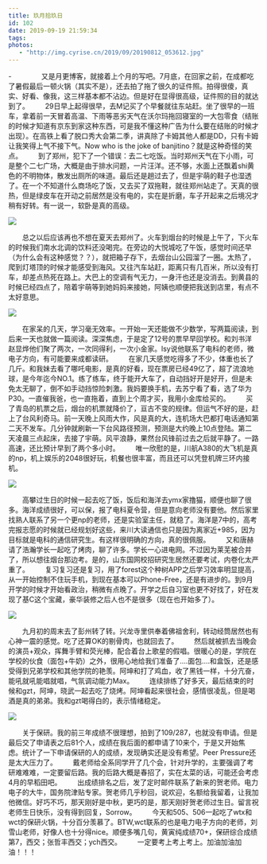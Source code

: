 ```yaml
---
title: 玖月拾玖日
id: 102
date: 2019-09-19 21:59:34
tags:
photos:
   - "http://img.cyrise.cn/2019/09/20190812_053612.jpg"
---
```

-　　
　　又是月更博客，就接着上个月的写吧。7月底，在回家之前，在成都吃了暑假最后一顿火锅（其实不是），还去拍了拖了很久的证件照。拍得很傻，真实、好看、像我，这三样基本都不沾边。但是好在显得很高级，证件照的目的就达到了。
　　29日早上起得很早，去M记买了个早餐就往东站赶。坐了很早的一班车，拿着前一天冒着高温、下雨等恶劣天气在沃尔玛拖回寝室的一大包零食（结账的时候才知道有京东到家这种东西，可是我不懂这种广告为什么要在结账的时候才出现）。在高铁上看了脱口秀大会第二季，讲真除了卡姆其他人都是DD，只有卡姆让我笑得上气不接下气。Now who is the joke of banjitino？就是这种奇怪的笑点。
　　到了郑州，犯下了一个错误：去二七吃饭。当时郑州天气在下小雨，可是整个二七广场，大概是由于排水问题，一片汪洋。还不够，水面上还飘着shi黄色的不明物体，散发出厕所的味道。最后还是趟过去了，但是宇萌的鞋子也湿透了。在一个不知道什么商场吃了饭，又去买了双拖鞋，就往郑州站走了。天真的很热，但是绿皮车在开动之前居然是没有电的，实在是折磨，车子开起来之后境况才稍有好转。有一说一，软卧是真的高级。

![](http://img.cyrise.cn/2019/09/2019-07-30%2008.59.04%201.jpg)

　　总之以后应该再也不想在夏天去郑州了。火车到烟台的时候是上午了，下火车的时候我们南水北调的饮料还没喝完。在旁边的大悦城吃了午饭，感觉时间还早（为什么会有这种感觉？？），就把箱子存下，去烟台山公园溜了一圈。太热了，爬到灯塔顶的时候才能感受到海风。又往汽车站赶，距离只有几百米，所以没有打车，却差点热死在路上。大巴上的空调有气无力，一身汗也还是没消去。到黄县的时候已经四点了，陪着宇萌等到她妈妈来接她，阿姨也顺便把我送到店里，有点不太好意思。

![](http://img.cyrise.cn/2019/09/20190730_131028.jpg)

　　在家呆的几天，学习毫无效率。一开始一天还能做不少数学，写两篇阅读，到后来一天也就做一篇阅读。深深焦虑，于是定了12号的票早早回学校。和刘书洋赵显烨他们聚了两次，一次同得利，一次小金家。lsy说他联系了电科的老师，微电子方向，有可能要来成都读研。
　　在家几天感觉吃得多了不少，体重也长了几斤。和我妹去看了哪吒电影，是真的好看，现在票房已经49亿了，超了流浪地球，是今年迄今NO.1。练了练车，终于能开大车了，自动挡好开是好开，但是未免太无聊了，倒不如手动挡惊险刺激。我妈要换手机，去苏宁看了看，选了华为P30。一直催我爸，也一直拖着，直到上个周才买，我用小金库给买的。
　　买了青岛的机票之后，烟台的机票就降价了，亘古不变的规律。但运气不好的是，赶上了台风利奇马。前一天晚上风雨大作，风是真的大，连机场大巴都打电话通知第二天不发车。几分钟就刷新一下台风路径预测，预测是大约晚上10点登陆。第二天凌晨三点起床，去接了宇萌。风平浪静，果然台风锋前过去之后就平静了。一路高速，还比预计早到了两个多小时。
　　唯一欣慰的是，川航A380的大飞机是真的np，机上娱乐的2048很好玩，机餐也很丰富，而且还可以凭登机牌三环内接机。

![](http://img.cyrise.cn/2019/09/20190812_10456.jpg)

　　高攀过生日的时候一起去吃了饭，饭后和海洋去ymx家撸猫，顺便也聊了很多。海洋成绩很好，可以保，报了电科夏令营，但是意向老师没有要他。然后家里找熟人联系了另一个更np的老师，还是实验室主任，就稳了。海洋是7中的，高考完报志愿的时候就已经规划好这些，来川大读通信也只是因为离家近+985，因为目标就是电科的通信研究生。有这样很明确的方向，真的很佩服。
　　又和唐赫请了浩瀚学长一起吃了烤肉，聊了许多。学长一心进电网。不过因为莱芜被合并了，所以想往烟台那边考。是的，山东国网校招研究生居然还要考试，内卷化太严重了。
　　复习复习还是复习，用了forest这个种树APP之后学习效率明显提高，从一开始控制不住玩手机，到现在基本可以Phone-Free，还是有进步的。到9月开学的时候才开始看政治，稍微有点晚了。开学之后自习室也更不好找了，好在发现了基C这个宝藏，豪华装修之后人也不是很多（现在也开始多了）。

![](http://img.cyrise.cn/2019/09/20191905_155807.jpg)

　　九月初的周末去了彭州转了转。兴龙寺里供奉着佛祖舍利，转动经筒居然也有心神一震的感觉。吃了还算OK的剔骨肉，也就回去了。
　　然后就被抓去当晚会的演员+观众，挥舞手臂和荧光棒，配合着台上歌星的假唱。很暖心的是，学院在学校的伙食（面包+牛奶）之外，很用心地给我们准备了....面包....和盒饭，还是感受得到兄弟学校和其他学院的艳羡。阿坤和打了鸡血，收了黑钱一样，十分亢奋，能吼就吼能唱就唱，气氛调动能力Max。
　　连续排练了好多天，最后结束的时候和gzt，阿坤，晓武一起去吃了烧烤。阿坤看起来很社会，感情很凌乱，但是喝酒是真的弟弟。我和gzt喝得白的，表示情绪稳定。

![](http://img.cyrise.cn/2019/09/20190909_202224.jpg)

　　关于保研。我的前三年成绩不很理想，拍到了109/287，也就没有申请。但是最后交了申请表之后81个人，成绩在我后面的都申请了10来个，于是又开始焦虑。统计了一下申请保研的人的成绩，发现确实还是没有希望。Peer Pressure还是太大压力了。
　　戴老师给全系同学开了几个会，针对升学的，主要强调了考研难难难，一定要留后路。我的后路大概是春招了，实在太菜的话，可能还会考虑4月的早稻田吧。
　　出成绩排名之后，发了定时邮件联系了新来的贺老师。电力电子的大牛，国务院津贴专家。贺老师几乎秒回，说欢迎，名额给我留着，让我加他微信。好巧不巧，那天刚好是中秋，更巧的是，那天刚好贺老师过生日。留言祝老师生日快乐，没有得到回复，Sorrow。
　　今天和505、506一起吃了wtx和wct的保研火锅，十分百分羡慕了。BTW,wct联系的也是电力电子方向的老师，刘雪山老师，好像人也十分得nice。顺便多嘴几句，黄寅纯成绩70+，保研综合成绩第7，西交；张哲丰西交；ych西交。
　　一定要考上考上考上。加油加油加油！！！

